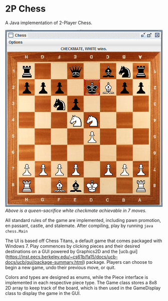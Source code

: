 # 2P Chess
A Java implementation of 2-Player Chess.

![Preview](chess/images/preview.png)
*Above is a queen-sacrifice white checkmate achievable in 7 moves.*

All standard rules of the game are implemented, including pawn promotion, en passant, castle, and stalemate. After compiling, play by running
```java chess.Main```

The UI is based off Chess Titans, a default game that comes packaged with Windows 7. Play commences by clicking pieces and their desired destinations on a GUI powered by Graphics2D and the [ucb.gui] (https://inst.eecs.berkeley.edu/~cs61b/fa15/docs/ucb-docs/ucb/gui/package-summary.html) package. Players can choose to begin a new game, undo their previous move, or quit.

Colors and types are designed as enums, while the Piece interface is implemented in each respective piece type. The Game class stores a 8x8 2D array to keep track of the board, which is then used in the GameDisplay class to display the game in the GUI.